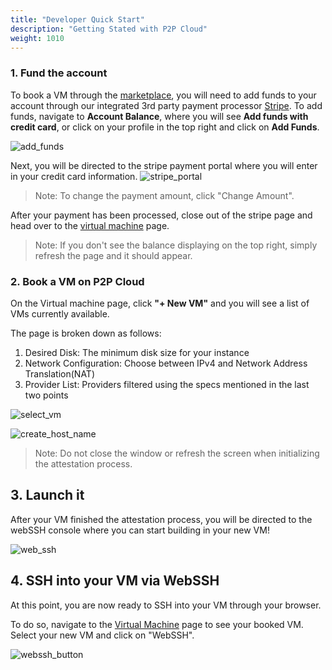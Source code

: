 ```yaml
---
title: "Developer Quick Start"
description: "Getting Stated with P2P Cloud"
weight: 1010
---
```


### 1. Fund the account
To book a VM through the [marketplace](https://app.p2pcloud.io/), you will need to add funds to your account through our integrated 3rd party payment processor [Stripe](https://stripe.com/). To add funds, navigate to **Account Balance**, where you will see **Add funds with credit card**, or click on your profile in the top right and click on **Add Funds**.

![add_funds](/src/assets/add_funds_v2.png)

Next, you will be directed to the stripe payment portal where you will enter in your credit card information.
![stripe_portal](/src/assets/stripe_portal.png)

> Note: To change the payment amount, click "Change Amount".

After your payment has been processed, close out of the stripe page and head over to the [virtual machine](https://app.p2pcloud.io/vms/) page.

> Note: If you don't see the balance displaying on the top right, simply refresh the page and it should appear.  


### 2. Book a VM on P2P Cloud

On the Virtual machine page, click **"+ New VM"** and you will see a list of VMs currently available.

The page is broken down as follows:
 1. Desired Disk: The minimum disk size for your instance  
 2. Network Configuration: Choose between IPv4 and Network Address Translation(NAT)  
 3. Provider List: Providers filtered using the specs mentioned in the last two points

![select_vm](/src/assets/select_vm_v2.png)


![create_host_name](/src/assets/create_vm_host_v2.png)

> Note: Do not close the window or refresh the screen when initializing the attestation process.

## 3. Launch it

After your VM finished the attestation process, you will be directed to the webSSH console where you can start building in your new VM!

![web_ssh](/src/assets/webssh_screen_v2.png)

## 4. SSH into your VM via WebSSH
At this point, you are now ready to SSH into your VM through your browser.

To do so, navigate to the [Virtual Machine](https://app.p2pcloud.io/vms/) page to see your booked VM. Select your new VM and click on "WebSSH". 

![webssh_button](/src/assets/webssh_button_v2.png)